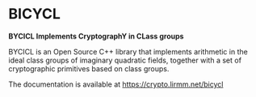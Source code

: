 BICYCL
======

**BYCICL Implements CryptographY in CLass groups**

BYCICL is an Open Source C++ library that implements arithmetic in the ideal
class groups of imaginary quadratic fields, together with a set of cryptographic
primitives based on class groups.

The documentation is available at https://crypto.lirmm.net/bicycl
